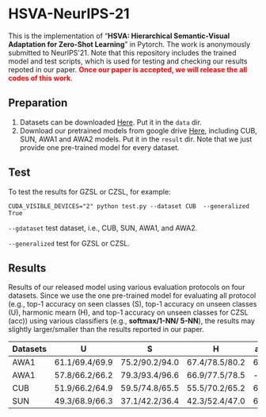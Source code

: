 # HSVA-NeurIPS-21
This is the implementation of “**HSVA: Hierarchical Semantic-Visual Adaptation for Zero-Shot Learning**” in Pytorch. The work is anonymously submitted to NeurIPS'21.
Note that this repository includes the trained model and test scripts, which is used for testing and checking our results repoted in our paper. <b style='color:red'>Once our paper is accepted, we will release the all codes of this work</b>.

## Preparation
1. Datasets can be downloaded [Here](https://datasets.d2.mpi-inf.mpg.de/xian/xlsa17.zip).  Put it in the `data` dir.
2. Download our pretrained models from google drive [Here](https://drive.google.com/drive/folders/1h_hX114jLEa2ah5k1_Yp1nPoclinuRCw?usp=sharing), including CUB, SUN, AWA1 and AWA2 models. Put it in the `result` dir. Note that we just provide one pre-trained model for every dataset.

## Test
To test the results for GZSL or CZSL, for example:
```
CUDA_VISIBLE_DEVICES="2" python test.py --dataset CUB  --generalized True
```
`--gdataset` test dataset, i.e., CUB, SUN, AWA1, and AWA2.

`--generalized` test for GZSL or CZSL.
 
## Results
Results of our released model using various evaluation protocols on four datasets. Since we use the one pre-trained model for evaluating all protocol (e.g., top-1 accuracy on seen classes (S), top-1 accuracy on unseen classes (U), harmonic mearn (H), and top-1 accuracy on unseen classes for CZSL (acc)) using various classifiers (e.g., **softmax/1-NN/ 5-NN**), the results may slightly larger/smaller than the results reported in our paper.

|Datasets | U | S| H| acc |
| ----- | ---------- | ---------- | ---------- | ---- |
| AWA1 | 61.1/69.4/69.9 |	75.2/90.2/94.0 |	67.4/78.5/80.2 | 67.7 |
| AWA1 | 57.8/66.2/66.2	| 79.3/93.4/96.6	| 66.9/77.5/78.5 |  --  |
| CUB  | 51.9/66.2/64.9	| 59.5/74.8/65.5 |	55.5/70.2/65.2 | 60.8 |
| SUN  | 49.3/68.9/66.3	| 37.1/42.2/36.4	| 42.3/52.4/47.0 | 63.8 |

